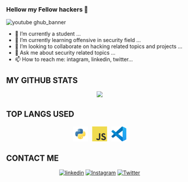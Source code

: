 ### Hellow my Fellow hackers 👋
![youtube ghub_banner](https://user-images.githubusercontent.com/70637311/145705425-616b5dba-e6bb-493c-8b47-fff9662a1e24.gif)



- 🔭 I’m currently a student ...
- 🌱 I’m currently learning offensive in security field ...
- 👯 I’m looking to collaborate on hacking related topics and projects ...
- 💬 Ask me about security related topics ...
- 📫 How to reach me: intagram, linkedin, twitter...
  
## MY GITHUB STATS
<p align="center">
<img hight="180em" src="https://github-readme-stats.vercel.app/api?username=morpheuslord&show_icons=true&theme=dark">
</p>

## TOP LANGS USED
<p align="center">
<img src="https://raw.githubusercontent.com/github/explore/80688e429a7d4ef2fca1e82350fe8e3517d3494d/topics/python/python.png" alt="Python" height="40" style="vertical-align:top; margin:4px">
<img src="https://raw.githubusercontent.com/github/explore/80688e429a7d4ef2fca1e82350fe8e3517d3494d/topics/javascript/javascript.png" alt="Javascript" height="40" style="vertical-align:top; margin:4px">
<img src="https://raw.githubusercontent.com/github/explore/80688e429a7d4ef2fca1e82350fe8e3517d3494d/topics/visual-studio-code/visual-studio-code.png" alt="VS Code" height="40" style="vertical-align:top; margin:4px">
</p>

## CONTACT ME
<p align="center">
<a href="https://www.linkedin.com/in/chiranjeevi-g-33787521a/"><img title="linkedin" src="https://img.shields.io/badge/linkedin-blue?style=for-the-badge&logo=linkedin"></a>
<a href="https://www.instagram.com/morpheuslord_9034/"><img title="Instagram" src="https://img.shields.io/badge/INSTAGRAM-purple?style=for-the-badge&logo=instagram"></a>
<a href="https://twitter.com/morpheuslord2"><img title="Twitter" src="https://img.shields.io/twitter/follow/morpheuslord2?style=for-the-badge"><a>
</p>
 
